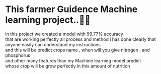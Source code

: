 # This farmer Guidence Machine learning project..🌹🌹 <br>
<p>in this project we created a model with 99.77% accuracy<br>
that are working perfectly all process and method i has done clearly that<br>
anyone easily can understand my instructions<br>
and this will be predict crops name , when will you give nitrogen , and phosphorus<br>
and other many features than my Machine learning model predict <br>
whose crop will be grow perfectly in this amount of nutrition<br>
